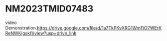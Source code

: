 # NM2023TMID07483

video Demonstration.https://drive.google.com/file/d/1a7TkPKvXRG1WmTtO7WErKReNWKIgskI1/view?usp=drive_link
